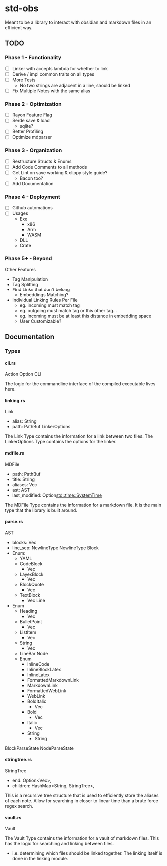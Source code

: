 # std-obs

Meant to be a library to interact with obsidian and markdown files in an efficient way.

## TODO

### Phase 1 - Functionality

- [ ] Linker with accepts lambda for whether to link
- [ ] Derive / impl common traits on all types
- [ ] More Tests
   - No two strings are adjacent in a line, should be linked
- [ ] Fix Multiple Notes with the same alias

### Phase 2 - Optimization

- [ ] Rayon Feature Flag
- [ ] Serde save & load
   - sqlite?
- [ ] Better Profiling
- [ ] Optimize mdparser

### Phase 3 - Organization

- [ ] Restructure Structs & Enums
- [ ] Add Code Comments to all methods
- [ ] Get Lint on save working & clippy style guide?
   - Bacon too?
- [ ] Add Documentation

### Phase 4 - Deployment

- [ ] Github automations
- [ ] Usages
   - Exe
      - x86
      - Arm
      - WASM
   - DLL
   - Crate

### Phase 5+ - Beyond

Other Features
- Tag Manipulation
- Tag Splitting
- Find Links that don't belong
  - Embeddings Matching?
- Individual Linking Rules Per File
  - eg. incoming must match tag
  - eg. outgoing must match tag or this other tag...
  - eg. incoming must be at least this distance in embedding space
  - User Customizable?

## Documentation

### Types

#### cli.rs

Action
Option
CLI

The logic for the commandline interface of the compiled executable lives here.

#### linking.rs

Link
 - alias: String
 - path: PathBuf
LinkerOptions

The Link Type contains the information for a link between two files.
The LinkerOptions Type contains the options for the linker.

#### mdfile.rs

MDFile
- path: PathBuf
- title: String
- aliases: Vec<String>
- ast: AST
- last_modified: Option<std::time::SystemTime>

The MDFile Type contains the information for a markdown file.
It is the main type that the library is built around.

#### parse.rs

AST
- blocks: Vec<Block>
- line_sep: NewlineType
NewlineType
Block
- Enum:
  - YAML
  - CodeBlock
    - Vec<String>
  - LayexBlock
    - Vec<String>
  - BlockQuote
    - Vec<Block>
  - TextBlock
    - Vec<Line>
Line
- Enum
  - Heading
    - Vec<Node>
  - BulletPoint
    - Vec<Node>
  - ListItem
    - Vec<Node>
  - String
    - Vec<Node>
  - LineBar
Node
  - Enum
    - InlineCode
    - InlineBlockLatex
    - InlineLatex
    - FormattedMarkdownLink
    - MarkdownLink
    - FormattedWebLink
    - WebLink
    - BoldItalic
      - Vec<Node>
    - Bold
      - Vec<Node>
    - Italic
      - Vec<Node>
    - String
      - String

BlockParseState
NodeParseState

#### stringtree.rs

StringTree<T>
- end: Option<Vec<T>>,
- children: HashMap<String, StringTree<T>>,

This is a recursive tree structure that is used to efficiently store the aliases of each note. 
Allow for searching in closer to linear time than a brute force regex search.

#### vault.rs

Vault

The Vault Type contains the information for a vault of markdown files.
This has the logic for searching and linking between files. 
 - i.e. determining which files should be linked together. The linking itself is done in the linking module.